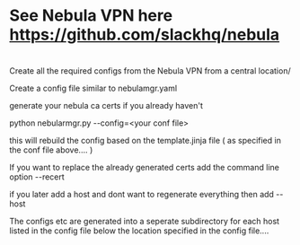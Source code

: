 #
#   See Nebula VPN here   https://github.com/slackhq/nebula
#
#
Create all the required configs from the Nebula VPN from a central location/

Create a config file similar to nebulamgr.yaml

generate your nebula ca certs if you already haven't

python nebularmgr.py --config=\<your conf file\>

this will rebuild the config based on the template.jinja file ( as specified in the conf file above....   ) 

If you want to replace the already generated certs add the command line option --recert

if you later add a host and dont want to regenerate everything then add --host <hostname> 


The configs etc are generated into a seperate subdirectory for each host listed in the config file below the location specified in the config file....

